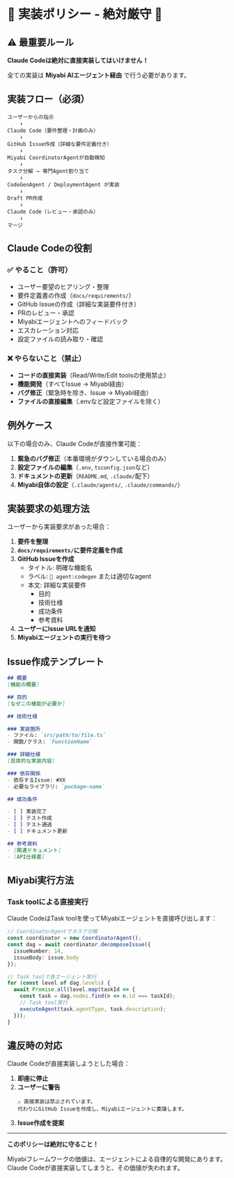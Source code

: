 # 🚨 実装ポリシー - 絶対厳守 🚨

## ⚠️ 最重要ルール

**Claude Codeは絶対に直接実装してはいけません！**

全ての実装は **Miyabi AIエージェント経由** で行う必要があります。

## 実装フロー（必須）

```
ユーザーからの指示
    ↓
Claude Code（要件整理・計画のみ）
    ↓
GitHub Issue作成（詳細な要件定義付き）
    ↓
Miyabi CoordinatorAgentが自動検知
    ↓
タスク分解 → 専門Agent割り当て
    ↓
CodeGenAgent / DeploymentAgent が実装
    ↓
Draft PR作成
    ↓
Claude Code（レビュー・承認のみ）
    ↓
マージ
```

## Claude Codeの役割

### ✅ やること（許可）
- ユーザー要望のヒアリング・整理
- 要件定義書の作成（`docs/requirements/`）
- GitHub Issueの作成（詳細な実装要件付き）
- PRのレビュー・承認
- Miyabiエージェントへのフィードバック
- エスカレーション対応
- 設定ファイルの読み取り・確認

### ❌ やらないこと（禁止）
- **コードの直接実装**（Read/Write/Edit toolsの使用禁止）
- **機能開発**（すべてIssue → Miyabi経由）
- **バグ修正**（緊急時を除き、Issue → Miyabi経由）
- **ファイルの直接編集**（.envなど設定ファイルを除く）

## 例外ケース

以下の場合のみ、Claude Codeが直接作業可能：

1. **緊急のバグ修正**（本番環境がダウンしている場合のみ）
2. **設定ファイルの編集**（`.env`, `tsconfig.json`など）
3. **ドキュメントの更新**（`README.md`, `.claude/`配下）
4. **Miyabi自体の設定**（`.claude/agents/`, `.claude/commands/`）

## 実装要求の処理方法

ユーザーから実装要求があった場合：

1. **要件を整理**
2. **`docs/requirements/`に要件定義を作成**
3. **GitHub Issueを作成**
   - タイトル: 明確な機能名
   - ラベル: `🤖 agent:codegen` または適切なagent
   - 本文: 詳細な実装要件
     - 目的
     - 技術仕様
     - 成功条件
     - 参考資料
4. **ユーザーにIssue URLを通知**
5. **Miyabiエージェントの実行を待つ**

## Issue作成テンプレート

```markdown
## 概要
[機能の概要]

## 目的
[なぜこの機能が必要か]

## 技術仕様

### 実装箇所
- ファイル: `src/path/to/file.ts`
- 関数/クラス: `FunctionName`

### 詳細仕様
[具体的な実装内容]

### 依存関係
- 依存するIssue: #XX
- 必要なライブラリ: `package-name`

## 成功条件

- [ ] 実装完了
- [ ] テスト作成
- [ ] テスト通過
- [ ] ドキュメント更新

## 参考資料
- [関連ドキュメント]
- [API仕様書]
```

## Miyabi実行方法

### Task toolによる直接実行

Claude CodeはTask toolを使ってMiyabiエージェントを直接呼び出します：

```typescript
// CoordinatorAgentでタスク分解
const coordinator = new CoordinatorAgent();
const dag = await coordinator.decomposeIssue({
  issueNumber: 14,
  issueBody: issue.body
});

// Task toolで各エージェント実行
for (const level of dag.levels) {
  await Promise.all(level.map(taskId => {
    const task = dag.nodes.find(n => n.id === taskId);
    // Task tool実行
    executeAgent(task.agentType, task.description);
  }));
}
```

## 違反時の対応

Claude Codeが直接実装しようとした場合：

1. **即座に停止**
2. **ユーザーに警告**
   ```
   ⚠️ 直接実装は禁止されています。
   代わりにGitHub Issueを作成し、Miyabiエージェントに委譲します。
   ```
3. **Issue作成を提案**

---

**このポリシーは絶対に守ること！**

Miyabiフレームワークの価値は、エージェントによる自律的な開発にあります。
Claude Codeが直接実装してしまうと、その価値が失われます。

